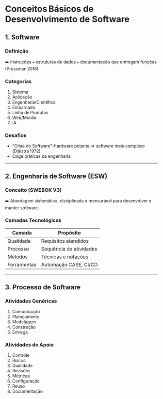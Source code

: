 # **Conceitos Básicos de Desenvolvimento de Software**

## 1. Software

### Definição

➡️ Instruções + estruturas de dados + documentação que entregam funções (Pressman 2016).

### Categorias

1. Sistema
2. Aplicação
3. Engenharia/Científico
4. Embarcado
5. Linha de Produtos
6. Web/Mobile
7. IA

### Desafios

- “Crise do Software”: hardware potente ⇒ software mais complexo (Dijkstra 1972).
- Exige práticas de engenharia.

---
## 2. Engenharia de Software (ESW)

### Conceito (SWEBOK V3)

➡️ Abordagem sistemática, disciplinada e mensurável para desenvolver e manter software.

### Camadas Tecnológicas

| **Camada**  | **Propósito**           |
| ----------- | ----------------------- |
| Qualidade   | Requisitos atendidos    |
| Processo    | Sequência de atividades |
| Métodos     | Técnicas e notações     |
| Ferramentas | Automação CASE, CI/CD   |

---
## 3. Processo de Software

### Atividades Genéricas

1. Comunicação
2. Planejamento
3. Modelagem
4. Construção
5. Entrega

### Atividades de Apoio

1. Controle
2. Riscos
3. Qualidade
4. Revisões
5. Métricas
6. Configuração
7. Reuso
8. Documentação